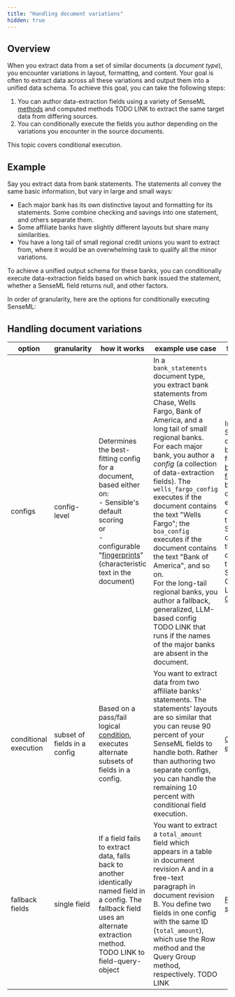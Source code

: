 ```yaml
---
title: "Handling document variations"
hidden: true
---
```


## Overview

When you extract data from a set of similar documents (a *document type*), you encounter variations in layout, formatting, and content. Your goal is often to extract data across all these variations and output them into a unified data schema. To achieve this goal, you can take the following steps:

1. You can author data-extraction fields using a variety of SenseML  [methods](doc:methods) and computed methods TODO LINK to extract the same target data from differing sources.
2. You can conditionally execute the fields you author depending on the variations you encounter in the source documents.

This topic covers conditional execution. 

## Example

 Say you extract data from bank statements. The statements all convey the same basic information, but vary in large and small ways:

-  Each major bank has its own distinctive layout and formatting for its statements.  Some combine checking and savings into one statement, and others separate them.
- Some affiliate banks have slightly different layouts but share many similarities.
- You have a long tail of small regional credit unions you want to extract from, where it would be an overwhelming task to qualify all the minor variations.

To achieve a unified output schema for these banks, you can conditionally execute data-extraction fields based on which bank issued the statement, whether a SenseML field returns null, and other factors.

In order of granularity, here are the options for conditionally executing SenseML: 

## Handling document variations

| option                | granularity                  | how it works                                                 | example use case                                             | full example                                                 |
| --------------------- | ---------------------------- | ------------------------------------------------------------ | ------------------------------------------------------------ | ------------------------------------------------------------ |
| configs               | config-level                 | Determines the best-fitting config for a document, based either on:<br/>- Sensible's default scoring<br/> or<br/>- configurable "[fingerprints](doc:fingerprint)" (characteristic text in the document) | In a `bank_statements` document type, you extract bank statements from Chase, Wells Fargo, Bank of America, and a long tail of small regional banks.<br/>For each major bank, you author a *config* (a collection of data-extraction fields). The `wells_fargo_config` executes if the document contains the text "Wells Fargo"; the `boa_config` executes if the document contains the text "Bank of America", and so on.<br/>For the long-tail regional banks, you author a fallback, generalized, LLM-based config TODO LINK that runs if the names of the major banks are absent in the document. | Import Sensible out-of-the-box support for common [business forms](doc:library-quickstart) and browse the configs in each document type in the Sensible app, <br/>or browse the same document types in the Sensible Configuration Library on [Github](https://github.com/sensible-hq/sensible-configuration-library). |
| conditional execution | subset of fields in a config | Based on a pass/fail logical [condition](doc:conditional), executes alternate subsets of fields in a config. | You want to extract data from two affiliate banks' statements. The statements' layouts are so similar that you can reuse 90 percent of your SenseML fields to handle both. Rather than authoring two separate configs, you can handle the remaining 10 percent with conditional field execution. | [Conditional execution](doc:conditional-execution)           |
| fallback fields       | single field                 | If a field fails to extract data, falls back to another identically named field in a config. The fallback field uses an alternate extraction method. TODO LINK to field-query-object | You want to extract a `total_amount` field which appears in a table in document revision A and in a free-text paragraph in document revision B. You define two fields in one config with the same ID (`total_amount`), which use the Row method and the Query Group method, respectively. TODO LINK | [Fallback strategies](doc:fallbacks)                         |

